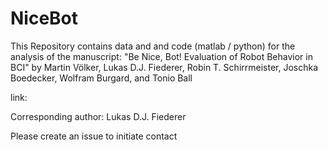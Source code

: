# NiceBot

This Repository contains data and and code (matlab / python) for the analysis of the manuscript:
"Be Nice, Bot! Evaluation of Robot Behavior in BCI"
by
Martin Völker, Lukas D.J. Fiederer, Robin T. Schirrmeister, Joschka Boedecker, Wolfram Burgard, and Tonio Ball

link:

Corresponding author:
Lukas D.J. Fiederer

Please create an issue to initiate contact
